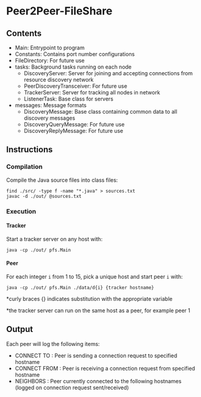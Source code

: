 # Peer2Peer-FileShare
## Contents
- Main:
Entrypoint to program
- Constants:
Contains port number configurations
- FileDirectory:
For future use 
- tasks: Background tasks running on each node
  - DiscoveryServer: Server for joining and accepting connections from resource discovery network
  - PeerDiscoveryTransceiver: For future use
  - TrackerServer: Server for tracking all nodes in network
  - ListenerTask: Base class for servers
- messages: Message formats
  - DiscoveryMessage: Base class containing common data to all discovery messages
  - DiscoveryQueryMessage: For future use
  - DiscoveryReplyMessage: For future use
## Instructions
### Compilation
Compile the Java source files into class files:
```
find ./src/ -type f -name "*.java" > sources.txt
javac -d ./out/ @sources.txt
```

### Execution
#### Tracker
Start a tracker server on any host with:
```
java -cp ./out/ pfs.Main
```

#### Peer
For each integer `i` from 1 to 15, pick a unique host and start peer `i` with:
```
java -cp ./out/ pfs.Main ./data/d{i} {tracker hostname}
```

*curly braces {} indicates substitution with the appropriate variable

*the tracker server can run on the same host as a peer, for example peer 1

## Output
Each peer will log the following items:
- CONNECT TO <hostname>: Peer is sending a connection request to specified hostname
- CONNECT FROM <hostname>: Peer is receiving a connection request from specified hostname
- NEIGHBORS <hostnames>: Peer currently connected to the following hostnames (logged on connection request sent/received)